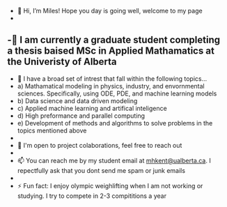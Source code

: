 - 👋 Hi, I’m Miles! Hope you day is going well, welcome to my page
-
-🌱 I am currently a graduate student completing a thesis baised MSc in Applied Mathamatics at the Univeristy of Alberta 
-
- 👀 I have a broad set of intrest that fall within the following topics...
- a) Mathamatical modeling in physics, industry, and envornmental sciences. Specifically, using ODE, PDE, and machine learning models
- b) Data science and data driven modeling
- c) Applied machine learning and artifical inteligence 
- d) High preformance and parallel computing
- e) Development of methods and algorithms to solve problems in the topics mentioned above 
-
- 💞️ I'm open to project colaborations, feel free to reach out
-
- 📫 You can reach me by my student email at mhkent@ualberta.ca. I repectfully ask that you dont send me spam or junk emails
- 
- ⚡ Fun fact: I enjoy olympic weighlifting when I am not working or studying. I try to compete in 2-3 compititions a year 

<!---
milsbeary/milsbeary is a ✨ special ✨ repository because its `README.md` (this file) appears on your GitHub profile.
You can click the Preview link to take a look at your changes.
--->
